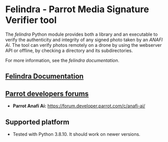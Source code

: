 # Felindra - Parrot Media Signature Verifier tool

The *felindra* Python module provides both a library and an executable
to verify the authenticity and integrity of any signed photo taken by
an *ANAFI Ai*. The tool can verify photos remotely on a drone by using the
webserver API or offline, by checking a directory and its subdirectories.

For more information, see the *felindra documentation*.

## [Felindra Documentation](https://developer.parrot.com/docs/groundsdk-tools/photo-signature.html#felindra)

## [Parrot developers forums](https://forum.developer.parrot.com/categories)

* **Parrot Anafi Ai:** https://forum.developer.parrot.com/c/anafi-ai/

## Supported platform

* Tested with Python 3.8.10. It should work on newer versions.
